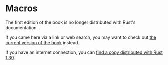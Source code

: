 # Macros

The first edition of the book is no longer distributed with Rust's documentation.

If you came here via a link or web search, you may want to check out [the current
version of the book](../ch19-05-macros.html) instead.

If you have an internet connection, you can [find a copy distributed with
Rust
1.30](https://doc.rust-lang.org/1.30.0/book/first-edition/macros.html).
